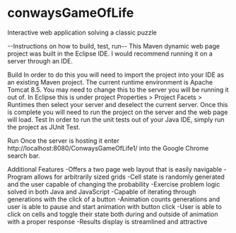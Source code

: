 # conwaysGameOfLife
Interactive web application solving a classic puzzle

--Instructions on how to build, test, run--
This Maven dynamic web page project was built in the Eclipse IDE. I would recommend running it on a server through an IDE.

Build
In order to do this you will need to import the project into your IDE as an existing Maven project. The current runtime environment is Apache Tomcat 8.5. You may need to change this to the server you will be running it out of. In Eclipse this is under project Properties > Project Facets > Runtimes then select your server and deselect the current server. Once this is complete you will need to run the project on the server and the web page will load. 
Test
In order to run the unit tests out of your Java IDE, simply run the project as JUnit Test.

Run
Once the server is hosting it enter http://localhost:8080/ConwaysGameOfLife1/ into the Google Chrome search bar.

Additional Features
-Offers a two page web layout that is easily navigable
-Program allows for arbitrarily sized grids
-Cell state is randomly generated and the user capable of changing the probability
-Exercise problem logic solved in both Java and JavaScript
-Capable of iterating through generations with the click of a button
-Animation counts generations and user is able to pause and start animation with button click
-User is able to click on cells and toggle their state both during and outside of animation with a proper response
-Results display is streamlined and attractive
